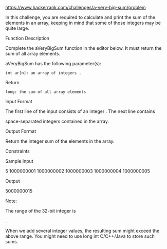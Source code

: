 https://www.hackerrank.com/challenges/a-very-big-sum/problem

In this challenge, you are required to calculate and print the sum of the elements in an array, keeping in mind that some of those integers may be quite large.

Function Description

Complete the aVeryBigSum function in the editor below. It must return the sum of all array elements.

aVeryBigSum has the following parameter(s):

    int ar[n]: an array of integers .

Return

    long: the sum of all array elements

Input Format

The first line of the input consists of an integer
.
The next line contains

space-separated integers contained in the array.

Output Format

Return the integer sum of the elements in the array.

Constraints

Sample Input

5
1000000001 1000000002 1000000003 1000000004 1000000005

Output

5000000015

Note:

The range of the 32-bit integer is

.

When we add several integer values, the resulting sum might exceed the above range. You might need to use long int C/C++/Java to store such sums.

